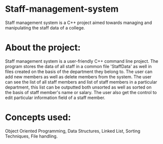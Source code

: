 # Staff-management-system
Staff management system is a C++ project aimed towards managing and manipulating the staff data of a college.

# About the project: 
Staff management system is a user-friendly C++ command line project. The program stores the data of all staff in a common file 'StaffData' as well in files created on the basis of the department they belong to.
The user can add new members as well as delete members from the system. The user can see the list of all staff members and list of staff members in a particular department, this list can be outputted both unsorted
as well as sorted on the basis of staff member's name or salary. The user also get the control to edit particular information field of a staff member.

# Concepts used:
Object Oriented Programming, Data Structures, Linked List, Sorting Techniques, File handling.
